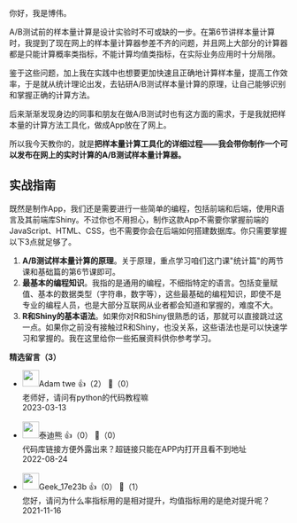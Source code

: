 你好，我是博伟。

A/B测试前的样本量计算是设计实验时不可或缺的一步。在第6节讲样本量计算时，我提到了现在网上的样本量计算器参差不齐的问题，并且网上大部分的计算器都是只能计算概率类指标，不能计算均值类指标，在实际业务应用时十分局限。

鉴于这些问题，加上我在实践中也想要更加快速且正确地计算样本量，提高工作效率，于是就从统计理论出发，去钻研A/B测试样本量计算的原理，让自己能够识别和掌握正确的计算方法。

后来渐渐发现身边的同事和朋友在做A/B测试时也有这方面的需求，于是我就把样本量的计算方法工具化，做成App放在了网上。

所以我今天教你的，就是**把样本量计算工具化的详细过程——我会带你制作一个可以发布在网上的实时计算的A/B测试样本量计算器。**

## 实战指南

既然是制作App，我们还是需要进行一些简单的编程，包括前端和后端，使用R语言及其前端库Shiny。不过你也不用担心，制作这款App不需要你掌握前端的JavaScript、HTML、CSS，也不需要你会在后端如何搭建数据库。你只需要掌握以下3点就足够了。

1. **A/B测试样本量计算的原理**。关于原理，重点学习咱们这门课"统计篇"的两节课和基础篇的第6节课即可。
2. **最基本的编程知识**。我指的是通用的编程，不细指特定的语言。包括变量赋值、基本的数据类型（字符串，数字等），这些最基础的编程知识，即使不是专业的编程人员，也是大部分互联网从业者都会知道和掌握的，难度不大。
3. **R和Shiny的基本语法**。如果你对R和Shiny很熟悉的话，那就可以直接跳过这一点。如果你之前没有接触过R和Shiny，也没关系，这些语法也是可以快速学习和掌握的。我在这里给你一些拓展资料供你参考学习。
<div><strong>精选留言（3）</strong></div><ul>
<li><img src="https://static001.geekbang.org/account/avatar/00/36/3d/86/1df02f3c.jpg" width="30px"><span>Adam twe</span> 👍（2） 💬（0）<div>老师好，请问有python的代码教程嘛</div>2023-03-13</li><br/><li><img src="https://thirdwx.qlogo.cn/mmopen/vi_32/Q0j4TwGTfTIApW1VCiciaNiaGcqK2Rzq2QNziae5u2fs3Lcx8uIwp9HTcyPUOoIMibpGicjpJGniaNJN3V42YhqicV8FEg/132" width="30px"><span>泰迪熊</span> 👍（0） 💬（0）<div>代码库链接方便外露出来？超链接只能在APP内打开且看不到地址</div>2022-08-24</li><br/><li><img src="" width="30px"><span>Geek_17e23b</span> 👍（0） 💬（1）<div>您好，请问为什么率指标用的是相对提升，均值指标用的是绝对提升呢？</div>2021-11-16</li><br/>
</ul>